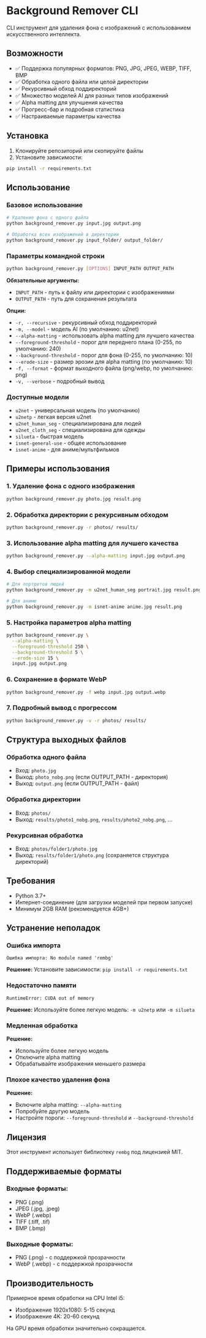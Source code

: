 # Background Remover CLI

CLI инструмент для удаления фона с изображений с использованием искусственного интеллекта.

## Возможности

- ✅ Поддержка популярных форматов: PNG, JPG, JPEG, WEBP, TIFF, BMP
- ✅ Обработка одного файла или целой директории
- ✅ Рекурсивный обход поддиректорий
- ✅ Множество моделей AI для разных типов изображений
- ✅ Alpha matting для улучшения качества
- ✅ Прогресс-бар и подробная статистика
- ✅ Настраиваемые параметры качества

## Установка

1. Клонируйте репозиторий или скопируйте файлы
2. Установите зависимости:

```bash
pip install -r requirements.txt
```

## Использование

### Базовое использование

```bash
# Удаление фона с одного файла
python background_remover.py input.jpg output.png

# Обработка всех изображений в директории
python background_remover.py input_folder/ output_folder/
```

### Параметры командной строки

```bash
python background_remover.py [OPTIONS] INPUT_PATH OUTPUT_PATH
```

**Обязательные аргументы:**
- `INPUT_PATH` - путь к файлу или директории с изображениями
- `OUTPUT_PATH` - путь для сохранения результата

**Опции:**
- `-r, --recursive` - рекурсивный обход поддиректорий
- `-m, --model` - модель AI (по умолчанию: u2net)
- `--alpha-matting` - использовать alpha matting для лучшего качества
- `--foreground-threshold` - порог для переднего плана (0-255, по умолчанию: 240)
- `--background-threshold` - порог для фона (0-255, по умолчанию: 10)
- `--erode-size` - размер эрозии для alpha matting (по умолчанию: 10)
- `-f, --format` - формат выходного файла (png/webp, по умолчанию: png)
- `-v, --verbose` - подробный вывод

### Доступные модели

- `u2net` - универсальная модель (по умолчанию)
- `u2netp` - легкая версия u2net
- `u2net_human_seg` - специализирована для людей
- `u2net_cloth_seg` - специализирована для одежды
- `silueta` - быстрая модель
- `isnet-general-use` - общее использование
- `isnet-anime` - для аниме/мультфильмов

## Примеры использования

### 1. Удаление фона с одного изображения

```bash
python background_remover.py photo.jpg result.png
```

### 2. Обработка директории с рекурсивным обходом

```bash
python background_remover.py -r photos/ results/
```

### 3. Использование alpha matting для лучшего качества

```bash
python background_remover.py --alpha-matting input.jpg output.png
```

### 4. Выбор специализированной модели

```bash
# Для портретов людей
python background_remover.py -m u2net_human_seg portrait.jpg result.png

# Для аниме
python background_remover.py -m isnet-anime anime.jpg result.png
```

### 5. Настройка параметров alpha matting

```bash
python background_remover.py \
  --alpha-matting \
  --foreground-threshold 250 \
  --background-threshold 5 \
  --erode-size 15 \
  input.jpg output.png
```

### 6. Сохранение в формате WebP

```bash
python background_remover.py -f webp input.jpg output.webp
```

### 7. Подробный вывод с прогрессом

```bash
python background_remover.py -v -r photos/ results/
```

## Структура выходных файлов

### Обработка одного файла
- Вход: `photo.jpg`
- Выход: `photo_nobg.png` (если OUTPUT_PATH - директория)
- Выход: `output.png` (если OUTPUT_PATH - файл)

### Обработка директории
- Вход: `photos/`
- Выход: `results/photo1_nobg.png`, `results/photo2_nobg.png`, ...

### Рекурсивная обработка
- Вход: `photos/folder1/photo.jpg`
- Выход: `results/folder1/photo.png` (сохраняется структура директорий)

## Требования

- Python 3.7+
- Интернет-соединение (для загрузки моделей при первом запуске)
- Минимум 2GB RAM (рекомендуется 4GB+)

## Устранение неполадок

### Ошибка импорта
```
Ошибка импорта: No module named 'rembg'
```
**Решение:** Установите зависимости: `pip install -r requirements.txt`

### Недостаточно памяти
```
RuntimeError: CUDA out of memory
```
**Решение:** Используйте более легкую модель: `-m u2netp` или `-m silueta`

### Медленная обработка
**Решение:** 
- Используйте более легкую модель
- Отключите alpha matting
- Обрабатывайте изображения меньшего размера

### Плохое качество удаления фона
**Решение:**
- Включите alpha matting: `--alpha-matting`
- Попробуйте другую модель
- Настройте пороги: `--foreground-threshold` и `--background-threshold`

## Лицензия

Этот инструмент использует библиотеку `rembg` под лицензией MIT.

## Поддерживаемые форматы

### Входные форматы:
- PNG (.png)
- JPEG (.jpg, .jpeg)
- WebP (.webp)
- TIFF (.tiff, .tif)
- BMP (.bmp)

### Выходные форматы:
- PNG (.png) - с поддержкой прозрачности
- WebP (.webp) - с поддержкой прозрачности

## Производительность

Примерное время обработки на CPU Intel i5:
- Изображение 1920x1080: 5-15 секунд
- Изображение 4K: 20-60 секунд

На GPU время обработки значительно сокращается.

